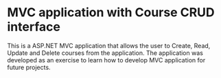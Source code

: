# MVC application with Course CRUD interface
This is a ASP.NET MVC application that allows the user to Create, Read, Update and Delete courses from the application.
The application was developed as an exercise to learn how to develop MVC application for future projects.
